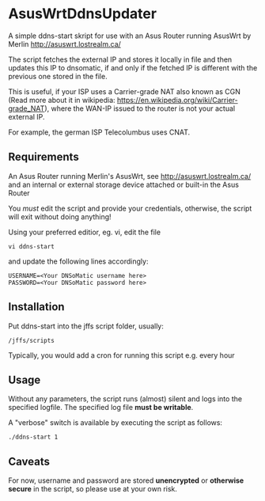 # AsusWrtDdnsUpdater

A simple ddns-start skript for use with an Asus Router running AsusWrt by Merlin http://asuswrt.lostrealm.ca/

The script fetches the external IP and stores it locally in file and then updates this IP to dnsomatic, if and only if the fetched IP is different with the previous one stored in the file.

This is useful, if your ISP uses a Carrier-grade NAT also known as CGN (Read more about it in wikipedia: https://en.wikipedia.org/wiki/Carrier-grade_NAT), where the WAN-IP issued to the router is not your actual external IP. 

For example, the german ISP Telecolumbus uses CNAT.
 
## Requirements

An Asus Router running Merlin's AsusWrt, see http://asuswrt.lostrealm.ca/ and an internal or external storage device attached or built-in the Asus Router

You *must* edit the script and provide your credentials, otherwise, the script will exit without doing anything!

Using your preferred editior, eg. vi, edit the file 

```
vi ddns-start
```
and update the following lines accordingly:

```
USERNAME=<Your DNSoMatic username here>
PASSWORD=<Your DNSoMatic password here>
```

## Installation

Put ddns-start into the jffs script folder, usually: 

```
/jffs/scripts
```

Typically, you would add a cron for running this script e.g. every hour

## Usage

Without any parameters, the script runs (almost) silent and logs into the specified logfile. The specified log file **must be writable**.

A "verbose" switch is available by executing the script as follows:

```
./ddns-start 1
```

## Caveats

For now, username and password are stored **unencrypted** or **otherwise secure** in the script, so please use at your own risk.
